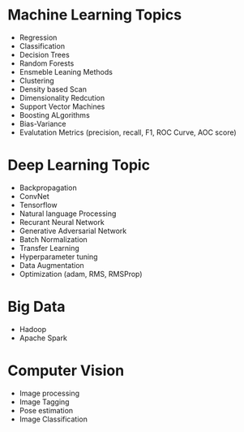 # Machine Learning Topics

* Regression
* Classification
* Decision Trees
* Random Forests
* Ensmeble Leaning Methods
* Clustering
* Density based Scan
* Dimensionality Redcution
* Support Vector Machines
* Boosting ALgorithms
* Bias-Variance
* Evalutation Metrics (precision, recall, F1, ROC Curve, AOC score)

# Deep Learning Topic

* Backpropagation
* ConvNet
* Tensorflow
* Natural language Processing
* Recurant Neural Network
* Generative Adversarial Network
* Batch Normalization
* Transfer Learning
* Hyperparameter tuning
* Data Augmentation
* Optimization (adam, RMS, RMSProp)

# Big Data

* Hadoop
* Apache Spark

# Computer Vision

* Image processing
* Image Tagging
* Pose estimation
* Image Classification

